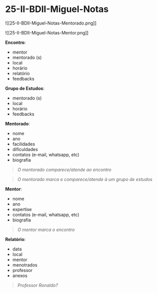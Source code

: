 # 25-II-BDII-Miguel-Notas

![[25-II-BDII-Miguel-Notas-Mentorado.png]]

![[25-II-BDII-Miguel-Notas-Mentor.png]]

**Encontro**:
- mentor
- mentorado (s)
- local
- horário
- relatório
- feedbacks

**Grupo de Estudos**:
- mentorado (s)
- local
- horário
- feedbacks

**Mentorado**:
- nome
- ano
- facilidades
- dificuldades
- contatos (e-mail, whatsapp, etc)
- biografia

>  *O mentorado comparece/atende ao encontro*

>  *O mentorado marca e comparece/atende à um grupo de estudos*

**Mentor**:
- nome
- ano
- expertise
- contatos (e-mail, whatsapp, etc)
- biografia

>  *O mentor marca o encontro*

**Relatório**:
- data
- local
- mentor
- menotrados
- professor
- anexos

> *Professor Ronaldo?*